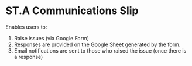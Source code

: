 # ST.A Communications Slip

Enables users to:
1. Raise issues (via Google Form)
2. Responses are provided on the Google Sheet generated by the form.
3. Email notifications are sent to those who raised the issue (once there is a response)
